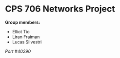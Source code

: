 # CPS 706 Networks Project

**Group members:**

* Elliot Tio
* Liran Fraiman
* Lucas Silvestri

*Port #40290*
